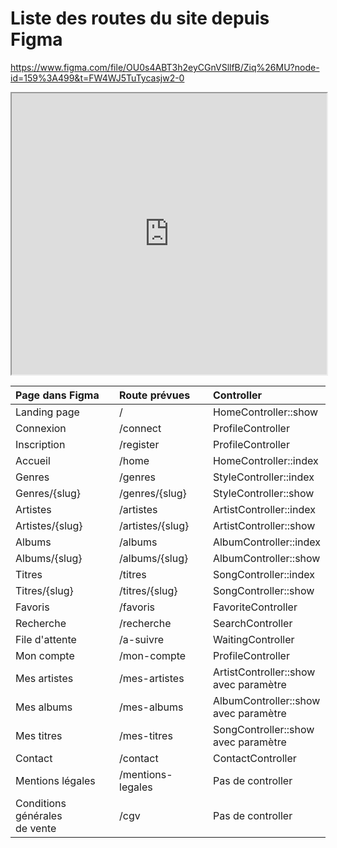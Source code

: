 # Liste des routes du site depuis Figma

https://www.figma.com/file/OU0s4ABT3h2eyCGnVSllfB/Ziq%26MU?node-id=159%3A499&t=FW4WJ5TuTycasjw2-0

<iframe
        height="450"
        width="100%"
        src="https://www.figma.com/embed?embed_host=astra&url=https://www.figma.com/file/OU0s4ABT3h2eyCGnVSllfB/Ziq%26MU?node-id=159%3A499&t=FW4WJ5TuTycasjw2-0"
        allowfullscreen
        >
        </iframe>

| Page dans Figma | Route prévues | Controller |
| :- | :- | :- |
| Landing page | / | HomeController::show |
| Connexion | /connect | ProfileController |
| Inscription | /register | ProfileController |
| Accueil | /home | HomeController::index |
| Genres | /genres | StyleController::index |
| Genres/{slug}| /genres/{slug} | StyleController::show |
| Artistes | /artistes | ArtistController::index |
| Artistes/{slug} | /artistes/{slug} | ArtistController::show |
| Albums | /albums | AlbumController::index |
| Albums/{slug} | /albums/{slug} | AlbumController::show |
| Titres | /titres | SongController::index |
| Titres/{slug} | /titres/{slug} | SongController::show |
| Favoris | /favoris | FavoriteController |
| Recherche | /recherche | SearchController |
| File d'attente | /a-suivre | WaitingController |
| Mon compte | /mon-compte | ProfileController |
| Mes artistes | /mes-artistes | ArtistController::show <br>avec paramètre|
| Mes albums | /mes-albums | AlbumController::show <br>avec paramètre|
| Mes titres | /mes-titres | SongController::show <br>avec paramètre|
| Contact | /contact | ContactController |
| Mentions légales | /mentions-legales | Pas de controller |
| Conditions générales <br> de vente| /cgv | Pas de controller |
